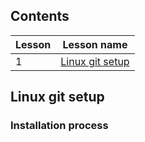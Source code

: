 ## Contents
| Lesson | Lesson name |
| ------------- | ------------- |
| 1 | [Linux git setup](https://github.com/AritraLikhan/Lia.git/README.md#Linux-git-setup) |

## Linux git setup
### Installation process

